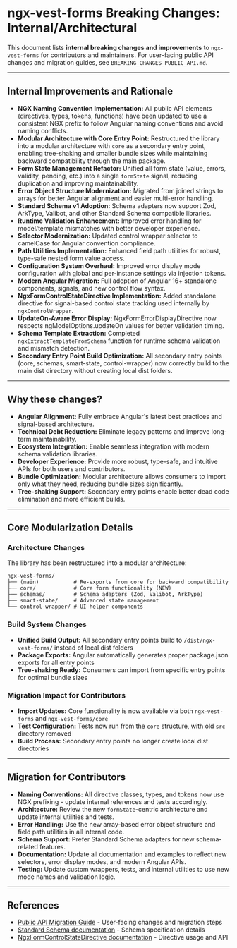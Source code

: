 # ngx-vest-forms Breaking Changes: Internal/Architectural

This document lists **internal breaking changes and improvements** to `ngx-vest-forms` for contributors and maintainers. For user-facing public API changes and migration guides, see `BREAKING_CHANGES_PUBLIC_API.md`.

---

## Internal Improvements and Rationale

- **NGX Naming Convention Implementation:** All public API elements (directives, types, tokens, functions) have been updated to use a consistent NGX prefix to follow Angular naming conventions and avoid naming conflicts.
- **Modular Architecture with Core Entry Point:** Restructured the library into a modular architecture with `core` as a secondary entry point, enabling tree-shaking and smaller bundle sizes while maintaining backward compatibility through the main package.
- **Form State Management Refactor:** Unified all form state (value, errors, validity, pending, etc.) into a single `formState` signal, reducing duplication and improving maintainability.
- **Error Object Structure Modernization:** Migrated from joined strings to arrays for better Angular alignment and easier multi-error handling.
- **Standard Schema v1 Adoption:** Schema adapters now support Zod, ArkType, Valibot, and other Standard Schema compatible libraries.
- **Runtime Validation Enhancement:** Improved error handling for model/template mismatches with better developer experience.
- **Selector Modernization:** Updated control wrapper selector to camelCase for Angular convention compliance.
- **Path Utilities Implementation:** Enhanced field path utilities for robust, type-safe nested form value access.
- **Configuration System Overhaul:** Improved error display mode configuration with global and per-instance settings via injection tokens.
- **Modern Angular Migration:** Full adoption of Angular 16+ standalone components, signals, and new control flow syntax.
- **NgxFormControlStateDirective Implementation:** Added standalone directive for signal-based control state tracking used internally by `ngxControlWrapper`.
- **UpdateOn-Aware Error Display:** NgxFormErrorDisplayDirective now respects ngModelOptions.updateOn values for better validation timing.
- **Schema Template Extraction:** Completed `ngxExtractTemplateFromSchema` function for runtime schema validation and mismatch detection.
- **Secondary Entry Point Build Optimization:** All secondary entry points (core, schemas, smart-state, control-wrapper) now correctly build to the main dist directory without creating local dist folders.

---

## Why these changes?

- **Angular Alignment:** Fully embrace Angular's latest best practices and signal-based architecture.
- **Technical Debt Reduction:** Eliminate legacy patterns and improve long-term maintainability.
- **Ecosystem Integration:** Enable seamless integration with modern schema validation libraries.
- **Developer Experience:** Provide more robust, type-safe, and intuitive APIs for both users and contributors.
- **Bundle Optimization:** Modular architecture allows consumers to import only what they need, reducing bundle sizes significantly.
- **Tree-shaking Support:** Secondary entry points enable better dead code elimination and more efficient builds.

---

## Core Modularization Details

### Architecture Changes

The library has been restructured into a modular architecture:

```text
ngx-vest-forms/
├── (main)           # Re-exports from core for backward compatibility
├── core/            # Core form functionality (NEW)
├── schemas/         # Schema adapters (Zod, Valibot, ArkType)
├── smart-state/     # Advanced state management
└── control-wrapper/ # UI helper components
```

### Build System Changes

- **Unified Build Output:** All secondary entry points build to `/dist/ngx-vest-forms/` instead of local dist folders
- **Package Exports:** Angular automatically generates proper package.json exports for all entry points
- **Tree-shaking Ready:** Consumers can import from specific entry points for optimal bundle sizes

### Migration Impact for Contributors

- **Import Updates:** Core functionality is now available via both `ngx-vest-forms` and `ngx-vest-forms/core`
- **Test Configuration:** Tests now run from the `core` structure, with old `src` directory removed
- **Build Process:** Secondary entry points no longer create local dist directories

---

## Migration for Contributors

- **Naming Conventions:** All directive classes, types, and tokens now use NGX prefixing - update internal references and tests accordingly.
- **Architecture:** Review the new `formState`-centric architecture and update internal utilities and tests.
- **Error Handling:** Use the new array-based error object structure and field path utilities in all internal code.
- **Schema Support:** Prefer Standard Schema adapters for new schema-related features.
- **Documentation:** Update all documentation and examples to reflect new selectors, error display modes, and modern Angular APIs.
- **Testing:** Update custom wrappers, tests, and internal utilities to use new mode names and validation logic.

---

## References

- [Public API Migration Guide](./BREAKING_CHANGES_PUBLIC_API.md) - User-facing changes and migration steps
- [Standard Schema documentation](https://standardschema.dev/) - Schema specification details
- [NgxFormControlStateDirective documentation](./form-control-state-directive.md) - Directive usage and API
